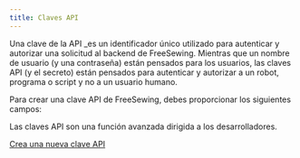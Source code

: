 ```yaml
---
title: Claves API
---
```


Una clave</em>  de la API _es un identificador único utilizado para autenticar y autorizar una solicitud al backend de FreeSewing. Mientras que un nombre de usuario (y una contraseña) están pensados para los usuarios, las claves API (y el secreto) están pensados para autenticar y autorizar a un robot, programa o script y no a un usuario humano.

Para crear una clave API de FreeSewing, debes proporcionar los siguientes campos:

<ReadMore />

<Note>

Las claves API son una función avanzada dirigida a los desarrolladores.

<a class="btn btn-secondary" href="/new/apikey/">Crea una nueva clave API</a>

</Note>


